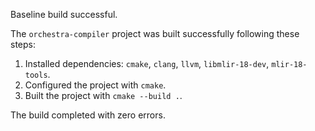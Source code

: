 Baseline build successful.

The `orchestra-compiler` project was built successfully following these steps:
1. Installed dependencies: `cmake`, `clang`, `llvm`, `libmlir-18-dev`, `mlir-18-tools`.
2. Configured the project with `cmake`.
3. Built the project with `cmake --build .`.

The build completed with zero errors.

